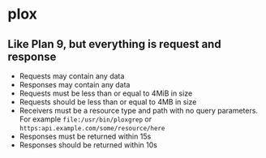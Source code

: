 # plox
## Like Plan 9, but everything is request and response

* Requests may contain any data
* Responses may contain any data
* Requests must be less than or equal to 4MiB in size
* Requests should be less than or equal to 4MB in size
* Receivers must be a resource type and path with no query parameters. For example `file:/usr/bin/ploxgrep` or `https:api.example.com/some/resource/here`
* Responses must be returned within 15s
* Responses should be returned within 10s
